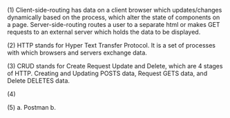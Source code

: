 (1) Client-side-routing has data on a client browser which updates/changes     dynamically based on the process, which alter the state of components      on a page.
    Server-side-routing routes a user to a separate html or makes GET requests to an external server which holds the data to be displayed. 

(2) HTTP stands for Hyper Text Transfer Protocol. It is a set of processes     with which browsers and servers exchange data.

(3) CRUD stands for Create Request Update and Delete, which are 4 stages       of HTTP. Creating and Updating POSTS data, Request GETS data, and          Delete DELETES data.

(4) 

(5) a. Postman
    b. 
